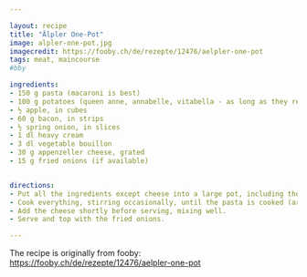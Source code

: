 ```yaml
---

layout: recipe
title: "Älpler One-Pot"
image: alpler-one-pot.jpg
imagecredit: https://fooby.ch/de/rezepte/12476/aelpler-one-pot
tags: meat, maincourse
#bby

ingredients:
- 150 g pasta (macaroni is best)
- 100 g potatoes (queen anne, annabelle, vitabella - as long as they retain their shape), in cubes
- ½ apple, in cubes
- 60 g bacon, in strips
- ½ spring onion, in slices
- 1 dl heavy cream
- 3 dl vegetable bouillon
- 30 g appenzeller cheese, grated
- 15 g fried onions (if available)


directions:
- Put all the ingredients except cheese into a large pot, including the bouillon.
- Cook everything, stirring occasionally, until the pasta is cooked (around 8 minutes).
- Add the cheese shortly before serving, mixing well.
- Serve and top with the fried onions.

---
```


The recipe is originally from fooby: https://fooby.ch/de/rezepte/12476/aelpler-one-pot